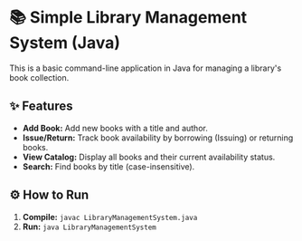# 📚 Simple Library Management System (Java)

This is a basic command-line application in Java for managing a library's book collection.

## ✨ Features

* **Add Book:** Add new books with a title and author.
* **Issue/Return:** Track book availability by borrowing (Issuing) or returning books.
* **View Catalog:** Display all books and their current availability status.
* **Search:** Find books by title (case-insensitive).

## ⚙️ How to Run

1.  **Compile:** `javac LibraryManagementSystem.java`
2.  **Run:** `java LibraryManagementSystem`
